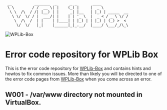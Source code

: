```
 __          _______  _      _ _       ____
 \ \        / /  __ \| |    (_) |     |  _ \
  \ \  /\  / /| |__) | |     _| |__   | |_) | _____  __
   \ \/  \/ / |  ___/| |    | | '_ \  |  _ < / _ \ \/ /
    \  /\  /  | |    | |____| | |_) | | |_) | (_) >  <
     \/  \/   |_|    |______|_|_.__/  |____/ \___/_/\_\
```

![WPLib-Box](https://github.com/wplib/wplib-box/blob/master/WPLib-Box-100x.png)

# Error code repository for WPLib Box
This is the error code repository for [WPLib-Box](https://github.com/wplib/wplib-box) and contains hints and howtos to fix common issues.
More than likely you will be directed to one of the error code pages from [WPLib-Box](https://github.com/wplib/wplib-box) when you come across an error.

## W001 - /var/www directory not mounted in VirtualBox.


